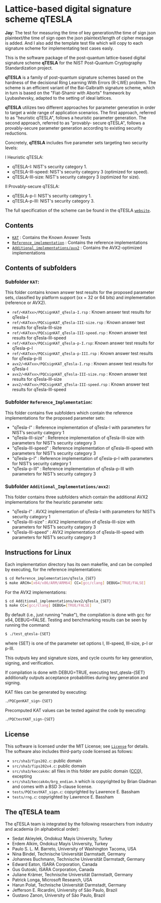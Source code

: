 # Lattice-based digital signature scheme **qTESLA**

**Jay**: The test for measuring the time of key generation/the time of sign json plaintext/the time of sign open the json plaintext/length of cipher message is added. And I also add the template test file which will copy to each signature scheme for implementating test cases easly.

This is the software package of the post-quantum lattice-based digital signature
scheme **qTESLA** for the NIST Post-Quantum Cryptography Standardization project. 

**qTESLA** is a family of post-quantum signature schemes based on the hardness of the decisional
Ring Learning With Errors (R-LWE) problem. 
The scheme is an efficient variant of the Bai-Galbraith signature scheme, which in
turn is based on the "Fiat-Shamir with Aborts" framework by Lyubashevsky, adapted
to the setting of ideal lattices.

**qTESLA** utilizes two different approaches for parameter generation in order to target a wide
range of application scenarios. The first approach, referred to as "heuristic qTESLA",
follows a heuristic parameter generation. The second approach, referred to as "provably-
secure qTESLA", follows a provably-secure parameter generation according to existing security
reductions.

Concretely, **qTESLA** includes five parameter sets targeting two security levels:

I  Heuristic qTESLA:

* qTESLA-I: NIST's security category 1.
* qTESLA-III-speed: NIST's security category 3 (optimized for speed).
* qTESLA-III-size: NIST's security category 3 (optimized for size).

II  Provably-secure qTESLA:

* qTESLA-p-I: NIST's security category 1.
* qTESLA-p-III: NIST's security category 3.

The full specification of the scheme can be found in the qTESLA [`website`](http://qtesla.org).

## Contents

- [`KAT`](KAT/)                     : Contains the Known Answer Tests
- [`Reference_implementation`](Reference_Implementation) : Contains the reference implementations
- [`Additional_implementations/avx2`](AVX2_Implementation) : Contains the AVX2-optimized implementations

## Contents of subfolders

### Subfolder `KAT`:
This folder contains known answer test results for the proposed parameter sets, 
classified by platform support (xx = 32 or 64 bits) and implementation (reference or AVX2).

- `ref/<KATxx>/PQCsignKAT_qTesla-I.rsp` : Known answer test results for qTesla-I
- `ref/<KATxx>/PQCsignKAT_qTesla-III-size.rsp` : Known answer test results for qTesla-III-size
- `ref/<KATxx>/PQCsignKAT_qTesla-III-speed.rsp` : Known answer test results for qTesla-III-speed
- `ref/<KATxx>/PQCsignKAT_qTesla-p-I.rsp`: Known answer test results for qTesla-p-I
- `ref/<KATxx>/PQCsignKAT_qTesla-p-III.rsp` : Known answer test results for qTesla-p-III
- `avx2/<KATxx>/PQCsignKAT_qTesla-I.rsp` : Known answer test results for qTesla-I
- `avx2/<KATxx>/PQCsignKAT_qTesla-III-size.rsp` : Known answer test results for qTesla-III-size
- `avx2/<KATxx>/PQCsignKAT_qTesla-III-speed.rsp` : Known answer test results for qTesla-III-speed

### Subfolder `Reference_Implementation`:
This folder contains five subfolders which contain the reference implementations
for the proposed parameter sets:

- "qTesla-I" : Reference implementation of qTesla-I with parameters for
               NIST’s security category 1
- "qTesla-III-size" : Reference implementation of qTesla-III-size with parameters for
               NIST’s security category 3
- "qTesla-III-speed" : Reference implementation of qTesla-III-speed with parameters for
               NIST’s security category 3
- "qTesla-p-I" : Reference implementation of qTesla-p-I with parameters for
               NIST’s security category 1
- "qTesla-p-III" : Reference implementation of qTesla-p-III with parameters for
               NIST’s security category 3

### Subfolder `Additional_Implementations/avx2`:
This folder contains three subfolders which contain the additional AVX2 implementations
for the heuristic parameter sets:

- "qTesla-I" : AVX2 implementation of qTesla-I with parameters for
               NIST’s security category 1
- "qTesla-III-size" : AVX2 implementation of qTesla-III-size with parameters for
               NIST’s security category 3
- "qTesla-III-speed" : AVX2 implementation of qTesla-III-speed with parameters for
               NIST’s security category 3

## Instructions for Linux

Each implementation directory has its own makefile, and can be compiled by executing,
for the reference implementations:

```sh
$ cd Reference_implementation/qTesla_{SET}
$ make ARCH=[x64/x86/ARM/ARM64] CC=[gcc/clang] DEBUG=[TRUE/FALSE]
```

For the AVX2 implementations: 

```sh
$ cd Additional_implementations/avx2/qTesla_{SET}
$ make CC=[gcc/clang] DEBUG=[TRUE/FALSE]
```

By default (i.e., just running "make"), the compilation is done with gcc for x64, 
DEBUG=FALSE. Testing and benchmarking results can be seen by running the command:

```sh
$ ./test_qtesla-{SET}
```
where {SET} is one of the parameter set options I, III-speed, III-size, p-I or p-III.

This outputs key and signature sizes, and cycle counts for key generation, signing,
and verification.

If compilation is done with DEBUG=TRUE, executing test_qtesla-{SET} additionally 
outputs acceptance probabilities during key generation and signing.

KAT files can be generated by executing:

```sh
./PQCgenKAT_sign-{SET}
```

Precomputed KAT values can be tested against the code by executing:

```sh
./PQCtestKAT_sign-{SET}
```

## License

This software is licensed under the MIT License; see [`License`](LICENSE) for details.
The software also includes third-party code licensed as follows:

- `src/sha3/fips202.c`: public domain
- `src/sha3/fips202x4.c`: public domain
- `src/sha3/keccak4x`: all files in this folder are public domain  ([CC0](http://creativecommons.org/publicdomain/zero/1.0/)), excepting
- `src/sha3/keccak4x/brg_endian.h` which is copyrighted by Brian Gladman and comes with a BSD 3-clause license.
- `tests/PQCtestKAT_sign.c`: copyrighted by Lawrence E. Bassham 
- `tests/rng.c`: copyrighted by Lawrence E. Bassham

## The qTESLA team

The qTESLA team is integrated by the following researchers from industry and academia
(in alphabetical order):

- Sedat Akleylek, Ondokuz Mayis University, Turkey
- Erdem Alkim, Ondokuz Mayis University, Turkey
- Paulo S. L. M. Barreto, University of Washington Tacoma, USA
- Nina Bindel, Technische Universität Darmstadt, Germany
- Johannes Buchmann, Technische Universität Darmstadt, Germany
- Edward Eaton, ISARA Corporation, Canada
- Gus Gutoski, ISARA Corporation, Canada
- Juliane Krämer, Technische Universität Darmstadt, Germany
- Patrick Longa, Microsoft Research, USA
- Harun Polat, Technische Universität Darmstadt, Germany
- Jefferson E. Ricardini, University of São Paulo, Brazil
- Gustavo Zanon, University of São Paulo, Brazil
